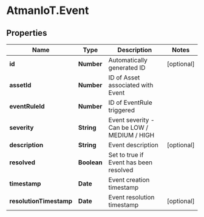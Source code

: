 # AtmanIoT.Event

## Properties

Name | Type | Description | Notes
------------ | ------------- | ------------- | -------------
**id** | **Number** | Automatically generated ID | [optional] 
**assetId** | **Number** | ID of Asset associated with Event | 
**eventRuleId** | **Number** | ID of EventRule triggered | 
**severity** | **String** | Event severity - Can be  LOW / MEDIUM / HIGH | 
**description** | **String** | Event description | [optional] 
**resolved** | **Boolean** | Set to true if Event has been resolved | 
**timestamp** | **Date** | Event creation timestamp | 
**resolutionTimestamp** | **Date** | Event resolution timestamp | [optional] 


